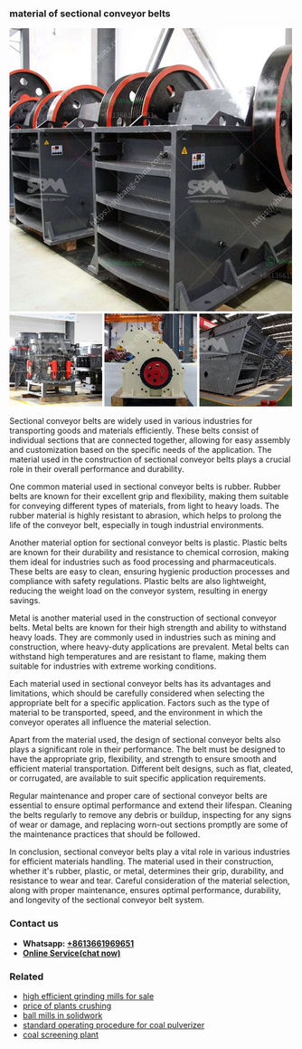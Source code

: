 <h3>material of sectional conveyor belts</h3><img src='1706753861.jpg' alt=''><p>Sectional conveyor belts are widely used in various industries for transporting goods and materials efficiently. These belts consist of individual sections that are connected together, allowing for easy assembly and customization based on the specific needs of the application. The material used in the construction of sectional conveyor belts plays a crucial role in their overall performance and durability.</p><p>One common material used in sectional conveyor belts is rubber. Rubber belts are known for their excellent grip and flexibility, making them suitable for conveying different types of materials, from light to heavy loads. The rubber material is highly resistant to abrasion, which helps to prolong the life of the conveyor belt, especially in tough industrial environments.</p><p>Another material option for sectional conveyor belts is plastic. Plastic belts are known for their durability and resistance to chemical corrosion, making them ideal for industries such as food processing and pharmaceuticals. These belts are easy to clean, ensuring hygienic production processes and compliance with safety regulations. Plastic belts are also lightweight, reducing the weight load on the conveyor system, resulting in energy savings.</p><p>Metal is another material used in the construction of sectional conveyor belts. Metal belts are known for their high strength and ability to withstand heavy loads. They are commonly used in industries such as mining and construction, where heavy-duty applications are prevalent. Metal belts can withstand high temperatures and are resistant to flame, making them suitable for industries with extreme working conditions.</p><p>Each material used in sectional conveyor belts has its advantages and limitations, which should be carefully considered when selecting the appropriate belt for a specific application. Factors such as the type of material to be transported, speed, and the environment in which the conveyor operates all influence the material selection.</p><p>Apart from the material used, the design of sectional conveyor belts also plays a significant role in their performance. The belt must be designed to have the appropriate grip, flexibility, and strength to ensure smooth and efficient material transportation. Different belt designs, such as flat, cleated, or corrugated, are available to suit specific application requirements.</p><p>Regular maintenance and proper care of sectional conveyor belts are essential to ensure optimal performance and extend their lifespan. Cleaning the belts regularly to remove any debris or buildup, inspecting for any signs of wear or damage, and replacing worn-out sections promptly are some of the maintenance practices that should be followed.</p><p>In conclusion, sectional conveyor belts play a vital role in various industries for efficient materials handling. The material used in their construction, whether it's rubber, plastic, or metal, determines their grip, durability, and resistance to wear and tear. Careful consideration of the material selection, along with proper maintenance, ensures optimal performance, durability, and longevity of the sectional conveyor belt system.</p><h3>Contact us</h3><ul><li><strong>Whatsapp:&nbsp;<a href="https://wa.me/8613661969651">+8613661969651</a></strong></li><li><a href="https://swt.shibang-china.com/?git&amp;zhl&amp;material of sectional conveyor belts"><strong>Online Service(chat now)</strong></a></li></ul><h3>Related</h3><ul><li><a href='high efficient grinding mills for sale.md'>high efficient grinding mills for sale</a></li><li><a href='price of plants crushing.md'>price of plants crushing</a></li><li><a href='ball mills in solidwork.md'>ball mills in solidwork</a></li><li><a href='standard operating procedure for coal pulverizer.md'>standard operating procedure for coal pulverizer</a></li><li><a href='coal screening plant.md'>coal screening plant</a></li></ul>